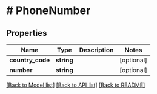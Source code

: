 # # PhoneNumber

## Properties

Name | Type | Description | Notes
------------ | ------------- | ------------- | -------------
**country_code** | **string** |  | [optional]
**number** | **string** |  | [optional]

[[Back to Model list]](../../README.md#models) [[Back to API list]](../../README.md#endpoints) [[Back to README]](../../README.md)
